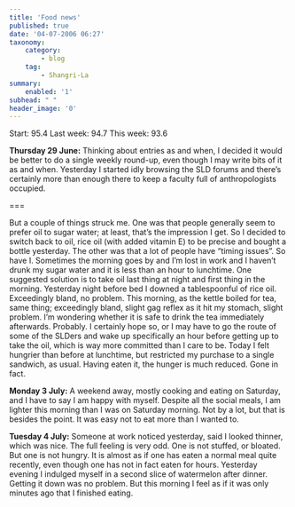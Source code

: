 ```yaml
---
title: 'Food news'
published: true
date: '04-07-2006 06:27'
taxonomy:
    category:
        - blog
    tag:
        - Shangri-La
summary:
    enabled: '1'
subhead: " "
header_image: '0'
---
```


Start: 95.4 Last week: 94.7 This week: 93.6

**Thursday 29 June:** Thinking about entries as and when, I decided it would be better to do a single weekly round-up, even though I may write bits of it as and when. Yesterday I started idly browsing the SLD forums and there’s certainly more than enough there to keep a faculty full of anthropologists occupied.

===

But a couple of things struck me. One was that people generally seem to prefer oil to sugar water; at least, that’s the impression I get. So I decided to switch back to oil, rice oil (with added vitamin E) to be precise and bought a bottle yesterday. The other was that a lot of people have “timing issues”. So have I. Sometimes the morning goes by and I’m lost in work and I haven’t drunk my sugar water and it is less than an hour to lunchtime. One suggested solution is to take oil last thing at night and first thing in the morning. Yesterday night before bed I downed a tablespoonful of rice oil. Exceedingly bland, no problem. This morning, as the kettle boiled for tea, same thing; exceedingly bland, slight gag reflex as it hit my stomach, slight problem. I’m wondering whether it is safe to drink the tea immediately afterwards. Probably. I certainly hope so, or I may have to go the route of some of the SLDers and wake up specifically an hour before getting up to take the oil, which is way more committed than I care to be. Today I felt hungrier than before at lunchtime, but restricted my purchase to a single sandwich, as usual. Having eaten it, the hunger is much reduced. Gone in fact.

**Monday 3 July:** A weekend away, mostly cooking and eating on Saturday, and I have to say I am happy with myself. Despite all the social meals, I am lighter this morning than I was on Saturday morning. Not by a lot, but that is besides the point. It was easy not to eat more than I wanted to.

**Tuesday 4 July:** Someone at work noticed yesterday, said I looked thinner, which was nice. The full feeling is very odd. One is not stuffed, or bloated. But one is not hungry. It is almost as if one has eaten a normal meal quite recently, even though one has not in fact eaten for hours. Yesterday evening I indulged myself in a second slice of watermelon after dinner. Getting it down was no problem. But this morning I feel as if it was only minutes ago that I finished eating.
